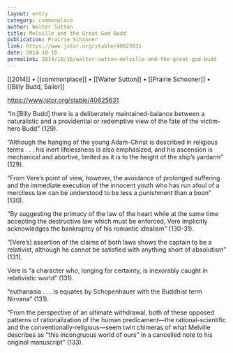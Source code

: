 ```yaml
---
layout: entry
category: commonplace
author: Walter Sutton
title: Melville and the Great God Budd
publication: Prairie Schooner
link: https://www.jstor.org/stable/40625631
date: 2014-10-16
permalink: 2014/10/16/walter-sutton-melville-and-the-great-god-budd
---
```


[[2014]] • [[commonplace]] • [[Walter Sutton]] • [[Prairie Schooner]] • [[Billy Budd, Sailor]]

https://www.jstor.org/stable/40625631

“In [Billy Budd] there is a deliberately maintained-balance between a naturalistic and a providential or redemptive view of the fate of the victim-hero Budd” (129). 

“Although the hanging of the young Adam-Christ is described in religious terms . . . his inert lifelessness is also emphasized, and his ascension is mechanical and abortive, limited as it is to the height of the ship’s yardarm” (129).

“From Vere’s point of view, however, the avoidance of prolonged suffering and the immediate execution of the innocent youth who has run afoul of a merciless law can be understood to be less a punishment than a boon” (130).

“By suggesting the primacy of the law of the heart while at the same time accepting the destructive law which must be enforced, Vere implicitly acknowledges the bankruptcy of his romantic idealism” (130-31).

“[Vere’s] assertion of the claims of both laws shows the captain to be a relativist, although he cannot be satisfied with anything short of absolutism” (131).

Vere is “a character who, longing for certainty, is inexorably caught in relativistic world” (131).

“euthanasia . . . is equates by Schopenhauer with the Buddhist term Nirvana” (131).

“From the perspective of an ultimate withdrawal, both of these opposed patterns of rationalization of the human predicament—the rational-scientific and the conventionally-religious—seem twin chimeras of what Melville describes as “this incongruous world of ours” in a cancelled note to his original manuscript” (133).

